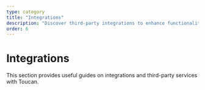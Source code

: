 ```yaml
---
type: category
title: "Integrations"
description: "Discover third-party integrations to enhance functionality and workflows"
order: 6
---
```


# Integrations

This section provides useful guides on integrations and third-party services with Toucan.
